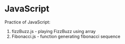 # JavaScript
Practice of JavaScript:
1) fizzBuzz.js - playing FizzBuzz using array
2) Fibonacci.js - function generating fibonacci sequence
